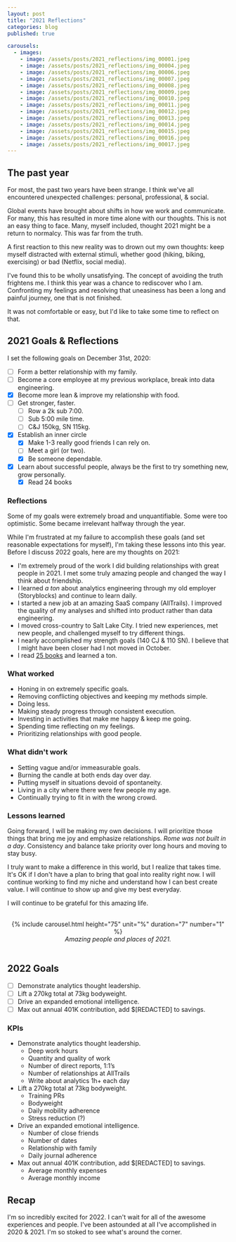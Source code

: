 ```yaml
---
layout: post
title: "2021 Reflections"
categories: blog
published: true

carousels:
  - images: 
    - image: /assets/posts/2021_reflections/img_00001.jpeg
    - image: /assets/posts/2021_reflections/img_00004.jpeg
    - image: /assets/posts/2021_reflections/img_00006.jpeg
    - image: /assets/posts/2021_reflections/img_00007.jpeg
    - image: /assets/posts/2021_reflections/img_00008.jpeg
    - image: /assets/posts/2021_reflections/img_00009.jpeg
    - image: /assets/posts/2021_reflections/img_00010.jpeg
    - image: /assets/posts/2021_reflections/img_00011.jpeg
    - image: /assets/posts/2021_reflections/img_00012.jpeg
    - image: /assets/posts/2021_reflections/img_00013.jpeg
    - image: /assets/posts/2021_reflections/img_00014.jpeg
    - image: /assets/posts/2021_reflections/img_00015.jpeg
    - image: /assets/posts/2021_reflections/img_00016.jpeg
    - image: /assets/posts/2021_reflections/img_00017.jpeg
---
```

## The past year

For most, the past two years have been strange. I think we've all encountered unexpected challenges: personal, professional, & social.

Global events have brought about shifts in how we work and communicate. For many, this has resulted in more time alone with our thoughts. This is not an easy thing to face. Many, myself included, thought 2021 might be a return to normalcy. This was far from the truth.

A first reaction to this new reality was to drown out my own thoughts: keep myself distracted with external stimuli, whether good (hiking, biking, exercising) or bad (Netflix, social media).

I've found this to be wholly unsatisfying. The concept of avoiding the truth frightens me. I think this year was a chance to rediscover who I am. Confronting my feelings and resolving that uneasiness has been a long and painful journey, one that is not finished.

It was not comfortable or easy, but I'd like to take some time to reflect on that.

## 2021 Goals & Reflections

I set the following goals on December 31st, 2020:

- [ ] Form a better relationship with my family.
- [ ] Become a core employee at my previous workplace, break into data engineering.
- [x] Become more lean & improve my relationship with food.
- [ ] Get stronger, faster.
  - [ ] Row a 2k sub 7:00.
  - [ ] Sub 5:00 mile time.
  - [ ] C&J 150kg, SN 115kg.
- [x] Establish an inner circle
  - [x] Make 1-3 really good friends I can rely on.
  - [ ] Meet a girl (or two).
  - [x] Be someone dependable.
- [x] Learn about successful people, always be the first to try something new, grow personally.
  - [x] Read 24 books

### Reflections

Some of my goals were extremely broad and unquantifiable. Some were too optimistic. Some became irrelevant halfway through the year.

While I'm frustrated at my failure to accomplish these goals (and set reasonable expectations for myself), I'm taking these lessons into this year. Before I discuss 2022 goals, here are my thoughts on 2021:

- I'm extremely proud of the work I did building relationships with great people in 2021. I met some truly amazing people and changed the way I think about friendship.
- I learned _a ton_ about analytics engineering through my old employer (Storyblocks) and continue to learn daily.
- I started a new job at an amazing SaaS company (AllTrails). I improved the quality of my analyses and shifted into product rather than data engineering.
- I moved cross-country to Salt Lake City. I tried new experiences, met new people, and challenged myself to try different things.
- I nearly accomplished my strength goals (140 CJ & 110 SN). I believe that I might have been closer had I not moved in October.
- I read [25 books](https://www.goodreads.com/user_challenges/26952525) and learned a ton.

### What worked

- Honing in on extremely specific goals.
- Removing conflicting objectives and keeping my methods simple.
- Doing less.
- Making steady progress through consistent execution.
- Investing in activities that make me happy & keep me going.
- Spending time reflecting on my feelings.
- Prioritizing relationships with good people.

### What didn't work

- Setting vague and/or immeasurable goals.
- Burning the candle at both ends day over day.
- Putting myself in situations devoid of spontaneity.
- Living in a city where there were few people my age.
- Continually trying to fit in with the wrong crowd.

### Lessons learned

Going forward, I will be making my own decisions. I will prioritize those things that bring me joy and emphasize relationships. _Rome was not built in a day_.  Consistency and balance take priority over long hours and moving to stay busy.

I truly want to make a difference in this world, but I realize that takes time. It's OK if I don't have a plan to bring that goal into reality right now. I will continue working to find my niche and understand how I can best create value. I will continue to show up and give my best everyday.

I will continue to be grateful for this amazing life.

<br>
<center>
{% include carousel.html height="75" unit="%" duration="7" number="1" %}
</center>
<center><i>Amazing people and places of 2021.</i></center>
<br>

## 2022 Goals

- [ ] Demonstrate analytics thought leadership.
- [ ] Lift a 270kg total at 73kg bodyweight.
- [ ] Drive an expanded emotional intelligence.
- [ ] Max out annual 401K contribution, add $[REDACTED] to savings.

### KPIs

- Demonstrate analytics thought leadership.
  - Deep work hours
  - Quantity and quality of work
  - Number of direct reports, 1:1’s
  - Number of relationships at AllTrails
  - Write about analytics 1h+ each day
- Lift a 270kg total at 73kg bodyweight.
  - Training PRs
  - Bodyweight
  - Daily mobility adherence
  - Stress reduction (?)
- Drive an expanded emotional intelligence.
  - Number of close friends
  - Number of dates
  - Relationship with family
  - Daily journal adherence
- Max out annual 401K contribution, add $[REDACTED] to savings.
  - Average monthly expenses
  - Average monthly income

## Recap

I'm so incredibly excited for 2022. I can't wait for all of the awesome experiences and people. I've been astounded at all I've accomplished in 2020 & 2021. I'm so stoked to see what's around the corner.